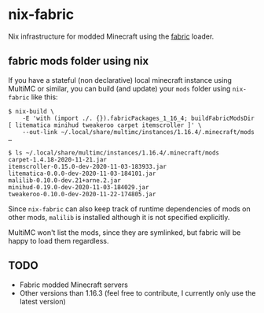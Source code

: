# nix-fabric

Nix infrastructure for modded Minecraft using the [fabric](https://fabricmc.net) loader.

## fabric mods folder using nix

If you have a stateful (non declarative) local minecraft instance using
MultiMC or similar, you can build (and update) your `mods` folder using
`nix-fabric` like this:

```
$ nix-build \
    -E 'with (import ./. {}).fabricPackages_1_16_4; buildFabricModsDir [ litematica minihud tweakeroo carpet itemscroller ]' \
    --out-link ~/.local/share/multimc/instances/1.16.4/.minecraft/mods
…

$ ls ~/.local/share/multimc/instances/1.16.4/.minecraft/mods
carpet-1.4.18-2020-11-21.jar
itemscroller-0.15.0-dev-2020-11-03-183933.jar
litematica-0.0.0-dev-2020-11-03-184101.jar
malilib-0.10.0-dev.21+arne.2.jar
minihud-0.19.0-dev-2020-11-03-184029.jar
tweakeroo-0.10.0-dev-2020-11-22-174805.jar
```

Since `nix-fabric` can also keep track of runtime dependencies of
mods on other mods, `malilib` is installed although it is not
specified explicitly.

MultiMC won't list the mods, since they are symlinked, but fabric
will be happy to load them regardless.

## TODO

* Fabric modded Minecraft servers
* Other versions than 1.16.3 (feel free to contribute, I currently only use the latest version)
